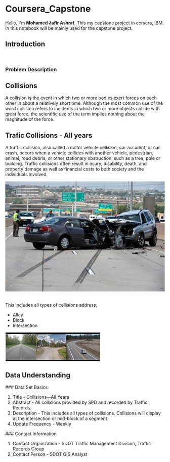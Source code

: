 # Coursera_Capstone
Hello, I'm **Mohamed Jafir Ashraf**. This my capstone project in corsera, IBM. In this notebook will be mainly used for the capstone project.

<h2> Introduction</h2>
<br>
<h3>Problem Description</h3>

## Collisions
A collision is the event in which two or more bodies exert forces on each other in about a relatively short time. Although the most common use of the word collision refers to incidents in which two or more objects collide with great force, the scientific use of the term implies nothing about the magnitude of the force.

## Trafic Collisions - All years

A traffic collision, also called a motor vehicle collision, car accident, or car crash, occurs when a vehicle collides with another vehicle, pedestrian, animal, road debris, or other stationary obstruction, such as a tree, pole or building. Traffic collisions often result in injury, disability, death, and property damage as well as financial costs to both society and the individuals involved.

![](image/image1.jpg)

 <br>
 This includes all types of collisions address.
 <ul><li>Alley </li>
    <li> Block</li>
    <li> Intersection</li>
</ul>

![](https://github.com/JafirDon/Coursera_Capstone/blob/master/image/image2.jfif)

<h2>Data Understanding</h2>
### Data Set Basics
<ol>
 <li>Title - Collisions—All Years</li>
 <li>Abstract - All collisions provided by SPD and recorded by Traffic Records. </li>
 <li>Description - This includes all types of collisions. Collisions will display at the intersection or mid-block of a segment. </li>
 <li>Update Frequency - Weekly </li>
</ol>
### Contact Information
<ol>
 <li>Contact Organization - SDOT Traffic Management Division, Traffic Records Group </li>
 <li>Contact Person - SDOT GIS Analyst</li>
</ol>
